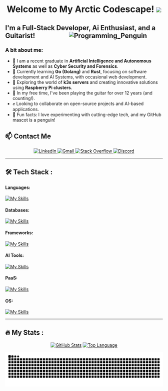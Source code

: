 
<!---
Cyrof/Cyrof is a ✨ special ✨ repository because its `README.md` (this file) appears on your GitHub profile.
You can click the Preview link to take a look at your changes.
--->
<div id="wave" align="center">
  <h1>
    Welcome to My Arctic Codescape!
    <img src="https://media.giphy.com/media/hvRJCLFzcasrR4ia7z/giphy.gif" width="30px"/>
  </h1>
</div>

## I'm a Full-Stack Developer, Ai Enthusiast, and a Guitarist! <img align="right" src="https://media3.giphy.com/media/2IudUHdI075HL02Pkk/giphy.gif?cid=ecf05e47davqw3bf9yc6gg2ewne0ivi9k5jet9ghmcsdvxsf&rid=giphy.gif&ct=g" alt="Programming_Penguin" width="300"/>

### A bit about me: 
- :man: I am a recent graduate in **Artificial Intelligence and Autonomous Systems** as well as **Cyber Security and Forensics**.
- :telescope: Currently learning **Go (Golang)** and **Rust**, focusing on software development and AI Systems, with occasional web development.
- :seedling: Exploring the world of **k3s servers** and creating innovative solutions using **Raspberry Pi clusters**.
- :guitar: In my free time, I've been playing the guitar for over 12 years (and counting!).
- :fist: Looking to collaborate on open-source projects and AI-based applications.
- :penguin: Fun facts: I love experimenting with cutting-edge tech, and my GitHub mascot is a penguin!

## :mailbox: Contact Me
<div id="badges" align="center">
  <!-- all contact me badges here -->
  <a href="https://www.linkedin.com/in/keith-neo-8ba4401a8/">
    <img src="https://img.shields.io/badge/LinkedIn-0077B5?style=for-the-badge&logo=linkedin&logoColor=white" alt="LinkedIn"/>
  </a>
  <a href="mailto:keithneo00@gmail.com">
    <img src="https://img.shields.io/badge/Gmail-D14836?style=for-the-badge&logo=gmail&logoColor=white" alt="Gmail"/>
  </a>
  <a href="https://stackoverflow.com/users/22228481/cyrof">
    <img src="https://img.shields.io/badge/StackOverflow-F58025?style=for-the-badge&logo=stackoverflow&logoColor=white" alt="Stack Overflow"/>
  </a>
  <a href="https://discordapp.com/users/319712234588733441">
    <img src="https://img.shields.io/badge/Discord-7289DA?style=for-the-badge&logo=discord&logoColor=white" alt="Discord"/>
  </a>
</div>

---
## :hammer_and_wrench: Tech Stack :
#### Languages:
[![My Skills](https://skillicons.dev/icons?i=py,cpp,cs,java,nodejs,go,rust)](https://skillicons.dev)

#### Databases:
[![My Skills](https://skillicons.dev/icons?i=mongodb,mysql,sqlite,postgres)](https://skillicons.dev)

#### Frameworks:
[![My Skills](https://skillicons.dev/icons?i=nextjs,django,flask,express)](https://skillicons.dev)

#### AI Tools: 
[![My Skills](https://skillicons.dev/icons?i=pytorch,tensorflow)](https://skillicons.dev)

#### PaaS:
[![My Skills](https://skillicons.dev/icons?i=kubernetes,github,docker,ansible)](https://skillicons.dev)

#### OS:
[![My Skills](https://skillicons.dev/icons?i=linux,raspberrypi,windows)](https://skillicons.dev)

---
## :fire: My Stats :
<!-- [![GitHub Streak](http://github-readme-streak-stats.herokuapp.com?user=Cyrof&theme=dark&background=000000)](https://git.io/streak-stats)
<br>
[![Top Langs](https://github-readme-stats.vercel.app/api/top-langs/?username=Cyrof&layout=compact&theme=vision-friendly-dark)](https://github.com/anuraghazra/github-readme-stats) -->
 <!-- Github Stats -->
<div align="center" width="700px">
      <a href="#--------"><img align="center" alt="GitHub Stats" src="https://github-readme-stats.vercel.app/api?username=Cyrof&theme=radical&show_icons=true&hide_border=true&count_private=true&hide=prs,issues"/></a>
    <a href="#--------"><img align="center" alt="Top Language" src="https://github-readme-stats.vercel.app/api/top-langs/?username=Cyrof&theme=radical&show_icons=true&hide_border=true&layout=compact&count_private=true"/></a>
</div>

![snake gif](https://github.com/Cyrof/Cyrof/blob/output/github-snake-dark.svg)


